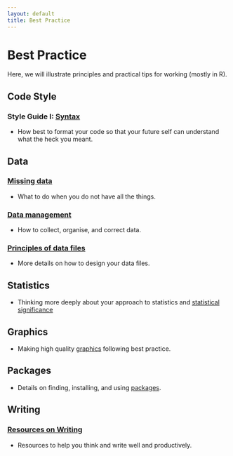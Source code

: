 ```yaml
---
layout: default
title: Best Practice
---
```


# Best Practice

Here, we will illustrate principles and practical tips for working (mostly in R).

## Code Style

### Style Guide I: [Syntax](../best/code-style.html)

 -  How best to format your code so that your future self can understand what the heck you meant.


## Data

### [Missing data](../best/missing-data.html)

 - What to do when you do not have all the things.
 
### [Data management](../best/managing-data.html) 

 - How to collect, organise, and correct data.
 
### [Principles of data files](../best/managing-data-files.pdf)

 - More details on how to design your data files.
 
 
## Statistics

 - Thinking more deeply about your approach to statistics and [statistical significance](../best/statistics.html)
 
## Graphics

 - Making high quality [graphics](../graphics.html) following best practice.
 
 
## Packages

 - Details on finding, installing, and using [packages](../best/packages.html).
 
## Writing
 
### [Resources on Writing](../best/writing.html)
 
  - Resources to help you think and write well and productively.
 
